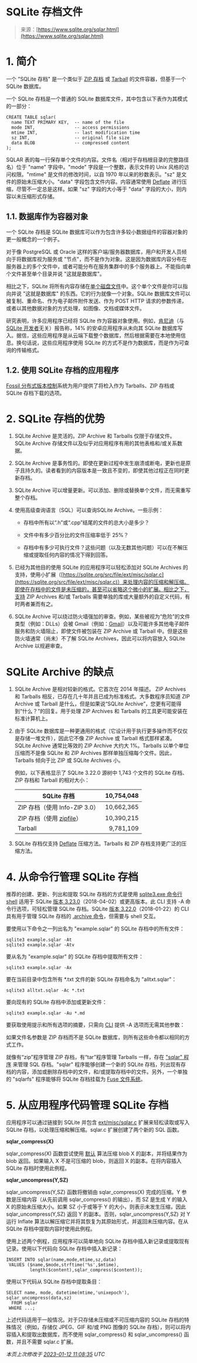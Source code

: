 <!--yml

分类: 未分类

日期: 2024-05-27 15:19:55

-->

# SQLite 存档文件

> 来源：[https://www.sqlite.org/sqlar.html](https://www.sqlite.org/sqlar.html)

# 1\. 简介

一个 "SQLite 存档" 是一个类似于 [ZIP 存档](https://en.wikipedia.org/wiki/Zip_(file_format)) 或 [Tarball](https://en.wikipedia.org/wiki/Tar_(computing)) 的文件容器，但基于一个 SQLite 数据库。

一个 SQLite 存档是一个普通的 SQLite 数据库文件，其中包含以下表作为其模式的一部分：

```
CREATE TABLE sqlar(
  name TEXT PRIMARY KEY,  -- name of the file
  mode INT,               -- access permissions
  mtime INT,              -- last modification time
  sz INT,                 -- original file size
  data BLOB               -- compressed content
);

```

SQLAR 表的每一行保存单个文件的内容。文件名（相对于存档根目录的完整路径名）位于 "name" 字段中。"mode" 字段是一个整数，表示文件的 Unix 风格的访问权限。"mtime" 是文件的修改时间，以自 1970 年以来的秒数表示。"sz" 是文件的原始未压缩大小。"data" 字段包含文件内容。内容通常使用 [Deflate](http://zlib.net/) 进行压缩，尽管不一定总是这样。如果 "sz" 字段的大小等于 "data" 字段的大小，则内容以未压缩形式存储。

## 1.1\. 数据库作为容器对象

一个 SQLite 存档是 SQLite 数据库可以作为包含许多较小数据组件的容器对象的更一般概念的一个例子。

对于像 PostgreSQL 或 Oracle 这样的客户端/服务器数据库，用户和开发人员倾向于将数据库视为服务或 "节点"，而不是作为对象。这是因为数据库内容分布在服务器上的多个文件中，或者可能分布在服务集群中的多个服务器上。不能指向单个文件甚至单个目录并说 "这就是数据库"。

相比之下，SQLite 将所有内容存储在[单个磁盘文件](fileformat2.html)中。这个单个文件是你可以指向并说 "这就是数据库" 的东西。它的行为就像一个对象。SQLite 数据库文件可以被复制、重命名、作为电子邮件附件发送、作为 POST HTTP 请求的参数传递，或者以其他数据对象的方式处理，如图像、文档或媒体文件。

研究表明，许多应用程序已经将 SQLite 作为容器对象使用。例如，[肯尼迪](https://odin.cse.buffalo.edu/papers/2015/TPCTC-sqlite-final.pdf)（与[SQLite 开发者](crew.html#dan)无关）报告称，14% 的安卓应用程序从未向其 SQLite 数据库写入。据信，这些应用程序是从云端下载整个数据库，然后根据需要在本地使用信息。换句话说，这些应用程序使用 SQLite 的方式不是作为数据库，而是作为可查询的传输格式。

## 1.2\. 使用 SQLite 存档的应用程序

[Fossil 分布式版本控制](https://fossil-scm.org/)系统为用户提供了将检入作为 Tarballs、ZIP 存档或 SQLite 存档下载的选项。

# 2\. SQLite 存档的优势

1.  SQLite Archive 是灵活的。ZIP Archive 和 Tarballs 仅限于存储文件。SQLite Archive 存储文件以及似乎对应用程序有用的其他表格和/或关系数据。

1.  SQLite Archive 是事务性的。即使在更新过程中发生崩溃或断电，更新也是原子且持久的。读者看到的内容版本是一致且不变的，即使其他过程正在同时更新存档。

1.  SQLite Archive 可以增量更新。可以添加、删除或替换单个文件，而无需重写整个存档。

1.  使用高级查询语言（SQL）可以查询SQLite Archive。一些示例：

    +   存档中所有以“.h”或“.cpp”结尾的文件的总大小是多少？

    +   文件中有多少百分比的文件压缩率低于 25%？

    +   存档中有多少可执行文件？这些问题（以及无数其他问题）可以在不解压缩或提取任何内容的情况下得到回答。

1.  已经为其他目的使用 SQLite 的应用程序可以轻松添加对 SQLite Archives 的支持，使用小扩展（[https://sqlite.org/src/file/ext/misc/sqlar.c](https://sqlite.org/src/file/ext/misc/sqlar.c)）来处理内容的压缩和解压缩。即使在存档中的文件是未压缩的，甚至可以省略这个微小的扩展。相比之下，支持 ZIP Archives 和/或 Tarballs 需要单独的库或大量额外的自定义代码，有时两者兼而有之。

1.  SQLite Archive 可以绕过防火墙强加的审查。例如，某些被视为“危险”的文件类型（例如：DLLs）会被 Gmail（例如：[Gmail](https://support.google.com/mail/answer/6590)）以及可能许多其他电子邮件服务和防火墙阻止，即使文件被包装在 ZIP Archive 或 Tarball 中。但是这些防火墙通常（尚未）不了解 SQLite Archives，因此可以将内容放入 SQLite Archive 以规避审查。

# SQLite Archive 的缺点

1.  SQLite Archive 是相对较新的格式。它首次在 2014 年描述。 ZIP Archives 和 Tarballs 相反，已存在几十年并且已成为标准格式。大多数程序员知道 ZIP Archive 或 Tarball 是什么，但是如果说“SQLite Archive”，您更有可能得到“什么？”的回复。用于处理 ZIP Archives 和 Tarballs 的工具更可能安装在标准计算机上。

1.  由于 SQLite 数据库是一种更通用的格式（它设计用于执行更多操作而不仅仅是存储一堆文件），因此它不像 ZIP Archive 或 Tarball 格式那样紧凑。SQLite Archive 通常比等效的 ZIP Archive 大约大 1%。Tarballs 以单个单位压缩而不是像 SQLite 和 ZIP Archives 那样单独压缩每个文件。因此，Tarballs 倾向于比 ZIP 或 SQLite Archives 小。

    例如，以下表格显示了 SQLite 3.22.0 源树中 1,743 个文件的 SQLite 存档、ZIP 存档和 Tarball 的相对大小：

    | SQLite 存档 | 10,754,048 |
    | --- | --- |
    | ZIP 存档（使用 Info-ZIP 3.0） | 10,662,365 |
    | ZIP 存档（使用 [zipfile](zipfile.html)） | 10,390,215 |
    | Tarball |  9,781,109 |

1.  SQLite 存档仅支持 [Deflate](https://zlib.net/) 压缩方法。Tarballs 和 ZIP 存档支持更广泛的压缩方法。

# 4\. 从命令行管理 SQLite 存档

推荐的创建、更新、列出和提取 SQLite 存档的方式是使用 [sqlite3.exe 命令行 shell](cli.html) 适用于 SQLite [版本 3.23.0](releaselog/3_23_0.html)（2018-04-02）或更高版本。此 CLI 支持 -A 命令行选项，可轻松管理 SQLite 存档。SQLite [版本 3.22.0](releaselog/3_22_0.html)（2018-01-22）的 CLI 具有用于管理 SQLite 存档的 [.archive 命令](cli.html#sqlar)，但需要与 shell 交互。

要使用以下命令之一列出名为 "example.sqlar" 的 SQLite 存档中的所有文件：

```
sqlite3 example.sqlar -At
sqlite3 example.sqlar -Atv

```

要从名为 "example.sqlar" 的 SQLite 存档中提取所有文件：

```
sqlite3 example.sqlar -Ax

```

要在当前目录中包含所有 *.txt 文件的新 SQLite 存档命名为 "alltxt.sqlar"：

```
sqlite3 alltxt.sqlar -Ac *.txt

```

要向现有的 SQLite 存档中添加或更新文件：

```
sqlite3 example.sqlar -Au *.md

```

要获取使用提示和所有选项的摘要，只需向 [CLI](cli.html) 提供 -A 选项而无需其他参数：

如果文件名参数是 ZIP 存档而不是 SQLite 数据库，则所有这些命令都以相同的方式工作。

就像有“zip”程序管理 ZIP 存档，有“tar”程序管理 Tarballs 一样，存在 ["sqlar" 程序](https://sqlite.org/sqlar) 来管理 SQL 存档。"sqlar" 程序能够创建一个新的 SQLite 存档，列出现有存档的内容，添加或删除存档中的文件，和/或提取存档中的文件。另外，一个单独的 "sqlarfs" 程序能够将 SQLite 存档挂载为 [Fuse 文件系统](https://github.com/libfuse/libfuse)。

# 5\. 从应用程序代码管理 SQLite 存档

应用程序可以通过链接到 SQLite 并包含 [ext/misc/sqlar.c](https://sqlite.org/src/file/ext/misc/sqlar.c) 扩展来轻松读取或写入 SQLite 存档，以处理压缩和解压缩。sqlar.c 扩展创建了两个新的 SQL 函数。

**sqlar_compress(X)**

sqlar_compress(X) 函数尝试使用 [默认](https://zlib.net/) 算法压缩 blob X 的副本，并将结果作为 blob 返回。如果输入 X 不是可压缩的 blob，则返回 X 的副本。在将内容插入 SQLite 存档时使用此例程。

**sqlar_uncompress(Y,SZ)**

sqlar_uncompress(Y,SZ) 函数将撤销由 sqlar_compress(X) 完成的压缩。Y 参数是压缩内容（从先前调用 sqlar_compress() 的输出），而 SZ 是生成 Y 的输入 X 的原始未压缩大小。如果 SZ 小于或等于 Y 的大小，则表示未发生压缩，因此 sqlar_uncompress(Y,SZ) 返回 Y 的副本。否则，sqlar_uncompress(Y,SZ) 对 Y 运行 Inflate 算法以解压缩它并将其恢复为其原始形式，并返回未压缩内容。在从 SQLite 存档中提取内容时使用此例程。

使用上述两个例程，应用程序可以简单地向 SQLite 存档中插入新记录或提取现有记录。使用以下代码向 SQLite 存档中插入新记录：

```
INSERT INTO sqlar(name,mode,mtime,sz,data)
 VALUES ($name,$mode,strftime('%s',$mtime),
         length($content),sqlar_compress($content));

```

使用以下代码从 SQLite 存档中提取条目：

```
SELECT name, mode, datetime(mtime,'unixepoch'), sqlar_uncompress(data,sz)
  FROM sqlar
 WHERE ...;

```

上述代码适用于一般情况。对于只存储未压缩或不可压缩内容的 SQLite 存档的特殊情况（例如，存储仅 JPEG、GIF 和/或 PNG 图像的 SQLite 存档），则可以将内容插入和提取出数据库，而不使用 sqlar_compress() 和 sqlar_uncompress() 函数，并且不需要 sqlar.c 扩展。

*本页上次修改于 [2023-01-12 11:08:35](https://sqlite.org/docsrc/honeypot) UTC*
